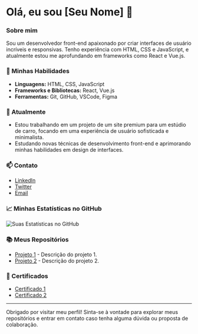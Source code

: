 # Olá, eu sou [Seu Nome] 👋

### Sobre mim
Sou um desenvolvedor front-end apaixonado por criar interfaces de usuário incríveis e responsivas. Tenho experiência com HTML, CSS e JavaScript, e atualmente estou me aprofundando em frameworks como React e Vue.js.

### 🚀 Minhas Habilidades
- **Linguagens:** HTML, CSS, JavaScript
- **Frameworks e Bibliotecas:** React, Vue.js
- **Ferramentas:** Git, GitHub, VSCode, Figma

### 🌱 Atualmente
- Estou trabalhando em um projeto de um site premium para um estúdio de carro, focando em uma experiência de usuário sofisticada e minimalista.
- Estudando novas técnicas de desenvolvimento front-end e aprimorando minhas habilidades em design de interfaces.

### 📫 Contato
- [LinkedIn](https://www.linkedin.com/in/seu-usuario)
- [Twitter](https://twitter.com/seu-usuario)
- [Email](mailto:seuemail@exemplo.com)

### 📈 Minhas Estatísticas no GitHub
![Suas Estatísticas no GitHub](https://github-readme-stats.vercel.app/api?username=seu-usuario&show_icons=true&theme=dark)

### 📚 Meus Repositórios
- [Projeto 1](https://github.com/seu-usuario/projeto1) - Descrição do projeto 1.
- [Projeto 2](https://github.com/seu-usuario/projeto2) - Descrição do projeto 2.

### 📄 Certificados
- [Certificado 1](link-para-o-certificado)
- [Certificado 2](link-para-o-certificado)

---

Obrigado por visitar meu perfil! Sinta-se à vontade para explorar meus repositórios e entrar em contato caso tenha alguma dúvida ou proposta de colaboração.
